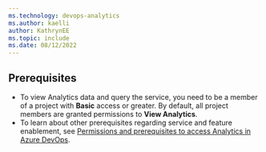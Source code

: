 ```yaml
---
ms.technology: devops-analytics
ms.author: kaelli
author: KathrynEE
ms.topic: include
ms.date: 08/12/2022
---
```


<a id="prerequisites">  </a>

## Prerequisites  

- To view Analytics data and query the service, you need to be a member of a project with **Basic** access or greater. By default, all project members are granted permissions to **View Analytics**. 
- To learn about other prerequisites regarding service and feature enablement, see 
[Permissions and prerequisites to access Analytics in Azure DevOps](../analytics/analytics-permissions-prerequisites.md). 

 